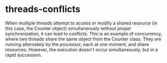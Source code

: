 # threads-conflicts

When multiple threads attempt to access or modify a shared resource (in this case, the Counter object) simultaneously without proper synchronization, it can lead to conflicts.
This is an example of concurrency, where two threads share the same object from the Counter class. They are running alternately by the processor, each at one moment, and share resources. However, the execution doesn't occur simultaneously, but in a rapid succession.
